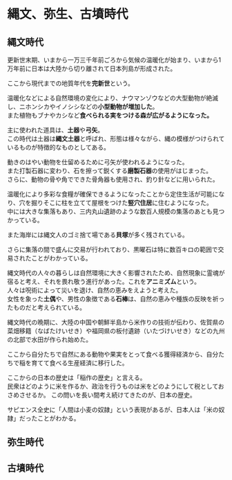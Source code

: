 # 縄文、弥生、古墳時代

## 縄文時代
更新世末期、いまから一万三千年前ごろから気候の温暖化が始まり、いまから1万年前に日本は大陸から切り離されて日本列島が形成された。  

ここから現代までの地質年代を**完新世**という。

温暖化などによる自然環境の変化により、ナウマンゾウなどの大型動物が絶滅し、ニホンシカやイノシシなどの**小型動物が増加した**。  
また植物もブナやカシなど**食べられる実をつける森が広がるようになった。**

主に使われた道具は、**土器**や**弓矢**。  
この時代は土器は**縄文土器**と呼ばれ、形態は様々ながら、縄の模様がつけられているものが特徴的なものとしてある。

動きのはやい動物を仕留めるために弓矢が使われるようになった。  
また打製石器に変わり、石を擦って鋭くする**磨製石器**の使用がはじまった。  
さらに、動物の骨や角でできた骨角器も使用され、釣り針などに用いられた。

温暖化により多彩な食糧が確保できるようになったことから定住生活が可能になり、穴を掘りそこに柱を立てて屋根をつけた**竪穴住居**に住むようになった。  
中には大きな集落もあり、三内丸山遺跡のような数百人規模の集落のあとも見つかっている。

また海岸には縄文人のゴミ捨て場である**貝塚**が多く残されている。

さらに集落の間で盛んに交易が行われており、黒曜石は特に数百キロの範囲で交易されたことがわかっている。

縄文時代の人々の暮らしは自然環境に大きく影響されたため、自然現象に霊魂が宿ると考え、それを畏れ敬う進行があった。これを**アニミズム**という。  
人々は呪術によって災いを退け、自然の恵みをえようと考えた。  
女性を象った**土偶**や、男性の象徴である**石棒**は、自然の恵みや種族の反映を祈ったものだと考えられている。

縄文時代の晩期に、大陸の中国や朝鮮半島から米作りの技術が伝わり、佐賀県の菜畑移籍（なばたけいせき）や福岡県の板付遺跡（いたづけいせき）などの九州の北部で水田が作られ始めた。

ここから自分たちで自然にある動物や果実をとって食べる獲得経済から、自分たちで稲を育てて食べる生産経済に移行した。

ここからの日本の歴史は「稲作の歴史」と言える。  
民衆はどのように米を作るか、政治を行うものは米をどのようにして税としておさめさせるか。
この問いを長い間考え続けてきたのが、日本の歴史。

サピエンス全史に「人間は小麦の奴隷」という表現があるが、日本人は「米の奴隷」だったことがわかる。


## 弥生時代
## 古墳時代
